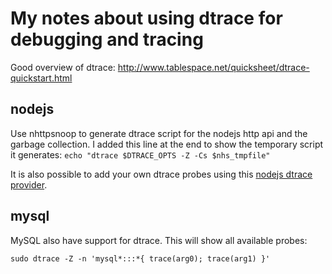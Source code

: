 My notes about using dtrace for debugging and tracing
======================================================


Good overview of dtrace: http://www.tablespace.net/quicksheet/dtrace-quickstart.html


nodejs
----

Use nhttpsnoop to generate dtrace script for the nodejs http api and the garbage
collection. I added this line at the end to show the temporary script it generates:
`echo "dtrace $DTRACE_OPTS -Z -Cs $nhs_tmpfile"`


It is also possible to add your own dtrace probes using this
[nodejs dtrace provider](https://github.com/chrisa/node-dtrace-provider).


mysql
----

MySQL also have support for dtrace. This will show all available probes:

`sudo dtrace -Z -n 'mysql*:::*{ trace(arg0); trace(arg1) }'`
